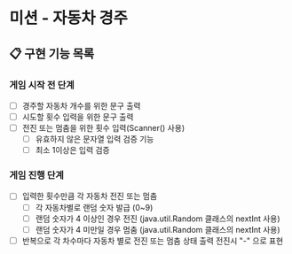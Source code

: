 # 미션 - 자동차 경주

## 📋 구현 기능 목록

### 게임 시작 전 단계
- [ ] 경주할 자동차 개수를 위한 문구 출력
- [ ] 시도할 횟수 입력을 위한 문구 출력
- [ ] 전진 또는 멈춤을 위한 횟수 입력(Scanner() 사용)
    - [ ] 유효하지 않은 문자열 입력 검증 기능
    - [ ] 최소 1이상은 입력 검증

### 게임 진행 단계
- [ ] 입력한 횟수만큼 각 자동차 전진 또는 멈춤
    - [ ] 각 자동차별로 랜덤 숫자 발급 (0~9)
    - [ ] 랜덤 숫자가 4 이상인 경우 전진 (java.util.Random 클래스의 nextInt 사용)
    - [ ] 랜덤 숫자가 4 미만일 경우 멈춤 (java.util.Random 클래스의 nextInt 사용)
- [ ] 반복으로 각 차수마다 자동차 별로 전진 또는 멈춤 상태 출력 전진시 "-" 으로 표현
